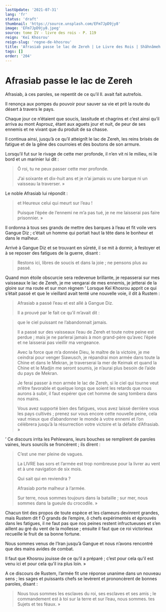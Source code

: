 ```yaml
---
lastUpdate: '2021-07-31'
lang: 'fr'
status: 'draft'
thumbnail: 'https://source.unsplash.com/EFm7JpD9jy8'
image: 'EFm7JpD9jy8.jpeg'
source: tome IV - livre des rois - P. 119
reign: 'Keï Khosrou'
reign-slug: 'regne-de-khosrou'
title: 'Afrasiab passe le lac de Zereh | Le Livre des Rois | Shâhnâmeh'
tags: []
order: '204'
---
```


<!-- LTeX: language=fr -->

# Afrasiab passe le lac de Zereh

Afrasiab, à ces paroles, se repentit de ce qu’il Il. avait fait autrefois.

Il renonça aux pompes du pouvoir pour sauver sa vie et prit la route du désert à travers le pays.

Chaque jour ce n’étaient que soucis, lassitude et chagrins et c’est ainsi qu’il arriva au mont Asprouz, étant aux aguets jour et nuit, de peur de ses ennemis et ne vivant que du produit de sa chasse.

Il continua ainsi, jusqu’à ce qu’il atteignît le lac de Zereh, les reins brisés de fatigue et de la gêne des courroies et des boutons de son armure.

Lorsqu’il fut sur le rivage de cette mer profonde, il n’en vit ni le milieu, ni le bord et un marinier lui dit :

> Ô roi, tu ne peux passer cette mer profonde.
>
> J’ai soixante et dix-huit ans et je n’ai jamais vu une barque ni un vaisseau la traverser. »

Le noble Afrasiab lui répondit :

> et Heureux celui qui meurt sur l’eau !
>
> Puisque l’épée de l’ennemi ne m’a pas tué, je ne me laisserai pas faire prisonnier. »

Il ordonna à tous ses grands de mettre des barques à l’eau et fit voile vers Gangue Diz ; c’était un homme qui portait haut la tête dans le bonheur et dans le malheur.

Arrivé à Gangue Diz et se trouvant en sûreté, il se mit à dormir, à festoyer et à se reposer des fatigues de la guerre, disant :

> Restons ici, libres de soucis et dans la joie ; ne pensons plus au passé.

Quand mon étoile obscurcie sera redevenue brillante, je repasserai sur mes vaisseaux le lac de Zereh, je me vengarai de mes ennemis, je jetterai de la gloire sur ma route et sur mon règnem ’ Lorsque Keï Khosrou apprit ce qui s’était passé et que le vieillard avait tenté une nouvelle voie, il dit à Rustem :

> Afrasiab a passé l’eau et est allé à Gangue Diz.
>
> Il a prouvé par le fait ce qu’il m’avait dit :

> que le ciel puissant ne l’abandonnait jamais.
>
> Il a passé sur des vaisseaux l’eau de Zereh et toute notre peine est perdue ; mais je ne parlerai jamais à mon grand-père qu’avec l’épée et ne laisserai pas vieillir ma vengeance.
>
> Avec la force que m’a donnée Dieu, le maître de la victoire, je me ceindrai pour venger Siawusch, je répandrai mon armée dans toute la Chine et dans le Mekran, je traverserai la mer de Keimak et quand la Chine et le Madjin me seront soumis, je n’aurai plus besoin de l’aide du pays de Mekran.
>
> Je ferai passer à mon armée le lac de Zereh, si le ciel qui tourne veut m’être favorable et quelque longs que soient les retards que nous aurons à subir, il faut espérer que cet homme de sang tombera dans nos mains.
>
> Vous avez supporté bien des fatigues, vous avez laissé derrière vous les pays cultivés ; prenez sur vous encore cette nouvelle peine, cela vaut mieux que d’abandonner le monde à votre ennemi et l’on célébrera jusqu’à la résurrection votre victoire et la défaite d’Afrasiab. »

’
Ce discours irrita les Pehlewans, leurs bouches se remplirent de paroles vaines, leurs sourcils se froncèrent ; ils dirent :

> C’est une mer pleine de vagues.
>
> La LIVRE bas sors et l’armée est trop nombreuse pour la livrer au vent et à une navigation de six mois.
>
> Qui sait qui en reviendra ?
>
> Afrasiab porte malheur à l’armée.
>
> Sur terre, nous sommes toujours dans la bataille ; sur mer, nous sommes dans la gueule du crocodile. »

Chacun tint des propos de toute espèce et les clameurs devinrent grandes, mais Rustem dit f Ô grands de l’empire, ô chefs expérimentés et éprouvés dans les fatigues, il ne faut pas que nos peines restent infructueuses et s’en aillent au gré du vent de la mollesse ; ensuite il faut que ce roi victorieux recueille le fruit de sa bonne fortune.

Nous sommes venus de l’Iran jusqu’à Gangue et nous n’avons rencontré que des mains avides de combat.

Il faut que Khosrou jouisse de ce qu’il a préparé ; c’est pour cela qu’il est venu ici et pour cela qu’il ira plus loin. »

A ce discours de Rustem, l’armée fit une réponse unanime dans un nouveau sens ; les sages et puissants chefs se levèrent et prononcèrent de bonnes paroles, disant :

> Nous tous sommes les esclaves du roi, ses esclaves et ses amis ; le commandement est à toi sur la terre et sur l’eau, nous sommes. tes Sujets et tes féaux. »
